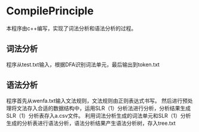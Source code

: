 # CompilePrinciple
本程序由c++编写，实现了词法分析和语法分析的过程。
## 词法分析
程序从test.txt输入，根据DFA识别词法单元，最后输出到token.txt
## 语法分析
程序首先从wenfa.txt输入文法规则，文法规则由正则表达式书写。
然后进行预处理将文法存入合适的数据结构中，运用SLR（1）分析法进行分析，分析结果生成SLR（1）分析表存入a.csv文件。
利用词法分析生成的词法单元和SLR（1）分析生成的分析表进行语法分析，语法分析结果产生语法分析树，存入tree.txt
